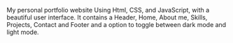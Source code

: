 My personal portfolio website Using Html, CSS, and JavaScript, with a beautiful user interface. It contains a Header, Home, About me, Skills, Projects, Contact and Footer and a option to toggle between dark mode and light mode.
